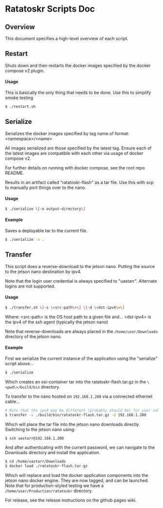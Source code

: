 # Ratatoskr Scripts Doc

## Overview

This document specifies a high-level overview of each script.

## Restart

Shuts down and then restarts the docker images specified by the docker compose v2 plugin. 

#### Usage

This is basically the only thing that needs to be done. Use this to simplify smoke testing

```sh
$ ./restart.sh
```


## Serialize

Serializes the docker images specified by tag name of format: \<namespace\>/\<name\>

All images serialized are those specified by the latest tag. Ensure each of the latest
images are compatible with each other via usage of docker compose v2.

For further details on running with docker compose, see the root repo README.

Results in an artifact called "ratatoskr-flash" as a tar file. Use this with scp to
manually port things over to the nano.

#### Usage

```sh
$ ./serialize \[-o output-directory\]
```

#### Example

Saves a deployable tar to the current file.

```sh
$ ./serialize -o .
```


## Transfer

This script does a reverse-download to the jetson nano. Putting the source to the jetson
nano destination by ipv4.

Note that the login user credential is always specified to "uastarr". Alternate logins are not supported.

#### Usage

```sh
$ ./transfer.sh \[-s \<src-path\>\] \[-d \<dst-ipv4\>\]
```

Where:
    \<src-path\> is the OS host path to a given file and...
    \<dst-ipv4\> is the ipv4 of the ssh agent (typically the jetson nano)

Note that reverse-downloads are always placed in the `/home/user/Downloads` directory of the jetson nano.

#### Example

First we serialize the current instance of the application using the "serialize" script above...

```sh
$ ./serialize
```

Which creates an osi-container tar into the ratatoskr-flash.tar.gz in the `\<pwd\>/build/bin` directory.

To transfer to the nano hosted on `192.168.1.200` via a connected ethernet cable...

```sh
# Note that the ipv4 may be different (probably should be) for your subnet and ISP. See root documentation for setup details.
$ transfer -s ./build/bin/ratatoskr-flash.tar.gz -d 192.168.1.200
```

Which will place the tar file into the jetson nano downloads directly. Switching to the jetson nano using:

```sh
$ ssh uastarr@192.168.1.200
```

And after authenticating with the current password, we can navigate to the Downloads directory and install the application.

```sh
$ cd /home/uastarr/Downloads
$ docker load ./ratatoskr-flash.tar.gz
```

Which will replace and load the docker application components into the jetson nano docker engine. They are now tagged, and can be launched. Note that for production-styled testing we have a `/home/user/Production/ratatoskr` directory. 

For release, see the release instructions on the github pages wiki.
